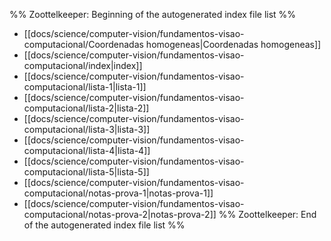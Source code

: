 %% Zoottelkeeper: Beginning of the autogenerated index file list  %%
-  [[docs/science/computer-vision/fundamentos-visao-computacional/Coordenadas homogeneas|Coordenadas homogeneas]]
-  [[docs/science/computer-vision/fundamentos-visao-computacional/index|index]]
-  [[docs/science/computer-vision/fundamentos-visao-computacional/lista-1|lista-1]]
-  [[docs/science/computer-vision/fundamentos-visao-computacional/lista-2|lista-2]]
-  [[docs/science/computer-vision/fundamentos-visao-computacional/lista-3|lista-3]]
-  [[docs/science/computer-vision/fundamentos-visao-computacional/lista-4|lista-4]]
-  [[docs/science/computer-vision/fundamentos-visao-computacional/lista-5|lista-5]]
-  [[docs/science/computer-vision/fundamentos-visao-computacional/notas-prova-1|notas-prova-1]]
-  [[docs/science/computer-vision/fundamentos-visao-computacional/notas-prova-2|notas-prova-2]]
%% Zoottelkeeper: End of the autogenerated index file list  %%
